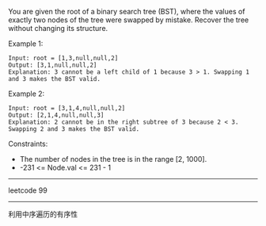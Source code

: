 You are given the root of a binary search tree (BST), where the values of exactly two nodes of the tree were swapped by mistake. Recover the tree without changing its structure.



Example 1:

```
Input: root = [1,3,null,null,2]
Output: [3,1,null,null,2]
Explanation: 3 cannot be a left child of 1 because 3 > 1. Swapping 1 and 3 makes the BST valid.
```

Example 2:

```
Input: root = [3,1,4,null,null,2]
Output: [2,1,4,null,null,3]
Explanation: 2 cannot be in the right subtree of 3 because 2 < 3. Swapping 2 and 3 makes the BST valid.
```

Constraints:

 - The number of nodes in the tree is in the range [2, 1000].
 - -231 <= Node.val <= 231 - 1

----

leetcode 99

----

利用中序遍历的有序性